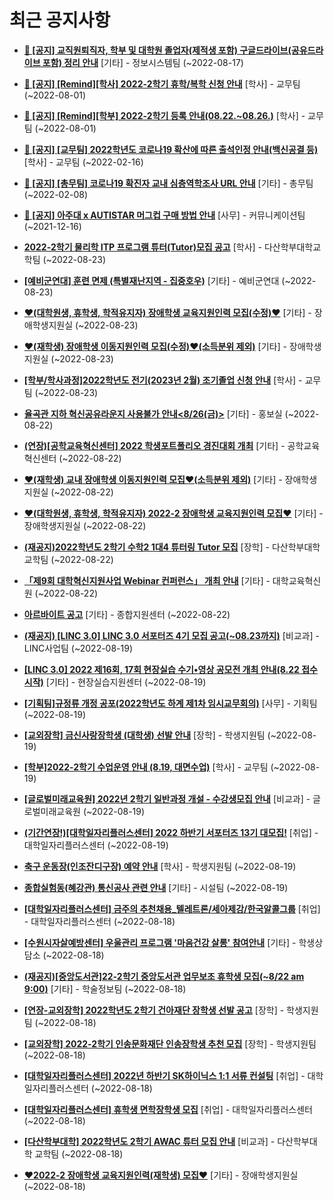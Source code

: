 # 최근 공지사항

* **[📌 [공지] 교직원퇴직자, 학부 및 대학원 졸업자(제적생 포함) 구글드라이브(공유드라이브 포함) 정리 안내](http://ajou.ac.kr/kr/ajou/notice.do?mode=view&amp;articleNo=202858&amp;article.offset=0&amp;articleLimit=30)**
 [기타] - 정보시스템팀 (~2022-08-17)

* **[📌 [공지] [Remind][학사] 2022-2학기 휴학/복학 신청 안내](http://ajou.ac.kr/kr/ajou/notice.do?mode=view&amp;articleNo=202390&amp;article.offset=0&amp;articleLimit=30)**
 [학사] - 교무팀 (~2022-08-01)

* **[📌 [공지] [Remind][학부] 2022-2학기 등록 안내(08.22.~08.26.)](http://ajou.ac.kr/kr/ajou/notice.do?mode=view&amp;articleNo=202388&amp;article.offset=0&amp;articleLimit=30)**
 [학사] - 교무팀 (~2022-08-01)

* **[📌 [공지] [교무팀] 2022학년도 코로나19 확산에 따른 출석인정 안내(백신공결 등)](http://ajou.ac.kr/kr/ajou/notice.do?mode=view&amp;articleNo=180913&amp;article.offset=0&amp;articleLimit=30)**
 [학사] - 교무팀 (~2022-02-16)

* **[📌 [공지] [총무팀] 코로나19 확진자 교내 심층역학조사 URL 안내](http://ajou.ac.kr/kr/ajou/notice.do?mode=view&amp;articleNo=180493&amp;article.offset=0&amp;articleLimit=30)**
 [기타] - 총무팀 (~2022-02-08)

* **[📌 [공지] 아주대 x AUTISTAR 머그컵 구매 방법 안내](http://ajou.ac.kr/kr/ajou/notice.do?mode=view&amp;articleNo=147976&amp;article.offset=0&amp;articleLimit=30)**
 [사무] - 커뮤니케이션팀 (~2021-12-16)

* **[2022-2학기 물리학 ITP 프로그램 튜터(Tutor)모집 공고](http://ajou.ac.kr/kr/ajou/notice.do?mode=view&amp;articleNo=202984&amp;article.offset=0&amp;articleLimit=30)**
 [학사] - 다산학부대학교학팀 (~2022-08-23)

* **[[예비군연대] 훈련 면제 (특별재난지역 - 집중호우)](http://ajou.ac.kr/kr/ajou/notice.do?mode=view&amp;articleNo=202983&amp;article.offset=0&amp;articleLimit=30)**
 [기타] - 예비군연대 (~2022-08-23)

* **[♥(대학원생, 휴학생, 학적유지자) 장애학생 교육지원인력 모집(수정)♥](http://ajou.ac.kr/kr/ajou/notice.do?mode=view&amp;articleNo=202979&amp;article.offset=0&amp;articleLimit=30)**
 [기타] - 장애학생지원실 (~2022-08-23)

* **[♥(재학생) 장애학생 이동지원인력 모집(수정)♥(소득분위 제외)](http://ajou.ac.kr/kr/ajou/notice.do?mode=view&amp;articleNo=202976&amp;article.offset=0&amp;articleLimit=30)**
 [기타] - 장애학생지원실 (~2022-08-23)

* **[[학부/학사과정]2022학년도 전기(2023년 2월) 조기졸업 신청 안내](http://ajou.ac.kr/kr/ajou/notice.do?mode=view&amp;articleNo=202975&amp;article.offset=0&amp;articleLimit=30)**
 [학사] - 교무팀 (~2022-08-23)

* **[율곡관 지하 혁신공유라운지 사용불가 안내&lt;8/26(금)&gt;](http://ajou.ac.kr/kr/ajou/notice.do?mode=view&amp;articleNo=202968&amp;article.offset=0&amp;articleLimit=30)**
 [기타] - 홍보실 (~2022-08-22)

* **[(연장)[공학교육혁신센터] 2022 학생포트폴리오 경진대회 개최](http://ajou.ac.kr/kr/ajou/notice.do?mode=view&amp;articleNo=202962&amp;article.offset=0&amp;articleLimit=30)**
 [기타] - 공학교육혁신센터 (~2022-08-22)

* **[♥(재학생) 교내 장애학생 이동지원인력 모집♥(소득분위 제외)](http://ajou.ac.kr/kr/ajou/notice.do?mode=view&amp;articleNo=202959&amp;article.offset=0&amp;articleLimit=30)**
 [기타] - 장애학생지원실 (~2022-08-22)

* **[♥(대학원생, 휴학생, 학적유지자) 2022-2 장애학생 교육지원인력 모집♥](http://ajou.ac.kr/kr/ajou/notice.do?mode=view&amp;articleNo=202955&amp;article.offset=0&amp;articleLimit=30)**
 [기타] - 장애학생지원실 (~2022-08-22)

* **[(재공지)2022학년도 2학기 수학2 1대4 튜터링 Tutor 모집](http://ajou.ac.kr/kr/ajou/notice.do?mode=view&amp;articleNo=202947&amp;article.offset=0&amp;articleLimit=30)**
 [장학] - 다산학부대학교학팀 (~2022-08-22)

* **[「제9회 대학혁신지원사업 Webinar 컨퍼런스」 개최 안내](http://ajou.ac.kr/kr/ajou/notice.do?mode=view&amp;articleNo=202939&amp;article.offset=0&amp;articleLimit=30)**
 [기타] - 대학교육혁신원 (~2022-08-22)

* **[아르바이트 공고](http://ajou.ac.kr/kr/ajou/notice.do?mode=view&amp;articleNo=202937&amp;article.offset=0&amp;articleLimit=30)**
 [기타] - 종합지원센터 (~2022-08-22)

* **[(재공지) [LINC 3.0] LINC 3.0 서포터즈 4기 모집 공고(~08.23까지)](http://ajou.ac.kr/kr/ajou/notice.do?mode=view&amp;articleNo=202928&amp;article.offset=0&amp;articleLimit=30)**
 [비교과] - LINC사업팀 (~2022-08-19)

* **[[LINC 3.0] 2022 제16회, 17회 현장실습 수기•영상 공모전 개최 안내(8.22 접수시작)](http://ajou.ac.kr/kr/ajou/notice.do?mode=view&amp;articleNo=202926&amp;article.offset=0&amp;articleLimit=30)**
 [기타] - 현장실습지원센터 (~2022-08-19)

* **[[기획팀]규정류 개정 공포(2022학년도 하계 제1차 임시교무회의)](http://ajou.ac.kr/kr/ajou/notice.do?mode=view&amp;articleNo=202921&amp;article.offset=0&amp;articleLimit=30)**
 [사무] - 기획팀 (~2022-08-19)

* **[[교외장학] 금신사랑장학생 (대학생) 선발 안내](http://ajou.ac.kr/kr/ajou/notice.do?mode=view&amp;articleNo=202920&amp;article.offset=0&amp;articleLimit=30)**
 [장학] - 학생지원팀 (~2022-08-19)

* **[[학부]2022-2학기 수업운영 안내 (8.19, 대면수업)](http://ajou.ac.kr/kr/ajou/notice.do?mode=view&amp;articleNo=202913&amp;article.offset=0&amp;articleLimit=30)**
 [학사] - 교무팀 (~2022-08-19)

* **[[글로벌미래교육원] 2022년 2학기 일반과정 개설 - 수강생모집 안내](http://ajou.ac.kr/kr/ajou/notice.do?mode=view&amp;articleNo=202912&amp;article.offset=0&amp;articleLimit=30)**
 [비교과] - 글로벌미래교육원 (~2022-08-19)

* **[(기간연장!)[대학일자리플러스센터] 2022 하반기 서포터즈 13기 대모집!](http://ajou.ac.kr/kr/ajou/notice.do?mode=view&amp;articleNo=202911&amp;article.offset=0&amp;articleLimit=30)**
 [취업] - 대학일자리플러스센터 (~2022-08-19)

* **[축구 운동장(인조잔디구장) 예약 안내](http://ajou.ac.kr/kr/ajou/notice.do?mode=view&amp;articleNo=202908&amp;article.offset=0&amp;articleLimit=30)**
 [학사] - 학생지원팀 (~2022-08-19)

* **[종합실험동(혜강관) 통신공사 관련 안내](http://ajou.ac.kr/kr/ajou/notice.do?mode=view&amp;articleNo=202902&amp;article.offset=0&amp;articleLimit=30)**
 [기타] - 시설팀 (~2022-08-19)

* **[[대학일자리플러스센터] 금주의 추천채용_텔레트론/세아제강/한국알콜그룹](http://ajou.ac.kr/kr/ajou/notice.do?mode=view&amp;articleNo=202898&amp;article.offset=0&amp;articleLimit=30)**
 [취업] - 대학일자리플러스센터 (~2022-08-18)

* **[[수원시자살예방센터] 우울관리 프로그램 &#x27;마음건강 살롱&#x27; 참여안내](http://ajou.ac.kr/kr/ajou/notice.do?mode=view&amp;articleNo=202895&amp;article.offset=0&amp;articleLimit=30)**
 [기타] - 학생상담소 (~2022-08-18)

* **[(재공지)[중앙도서관]22-2학기 중앙도서관 업무보조 휴학생 모집(~8/22 am 9:00)](http://ajou.ac.kr/kr/ajou/notice.do?mode=view&amp;articleNo=202893&amp;article.offset=0&amp;articleLimit=30)**
 [기타] - 학술정보팀 (~2022-08-18)

* **[[연장-교외장학] 2022학년도 2학기 건아재단 장학생 선발 공고](http://ajou.ac.kr/kr/ajou/notice.do?mode=view&amp;articleNo=202889&amp;article.offset=0&amp;articleLimit=30)**
 [장학] - 학생지원팀 (~2022-08-18)

* **[[교외장학] 2022-2학기 인송문화재단 인송장학생 추천 모집](http://ajou.ac.kr/kr/ajou/notice.do?mode=view&amp;articleNo=202888&amp;article.offset=0&amp;articleLimit=30)**
 [장학] - 학생지원팀 (~2022-08-18)

* **[[대학일자리플러스센터] 2022년 하반기 SK하이닉스 1:1 서류 컨설팅](http://ajou.ac.kr/kr/ajou/notice.do?mode=view&amp;articleNo=202887&amp;article.offset=0&amp;articleLimit=30)**
 [취업] - 대학일자리플러스센터 (~2022-08-18)

* **[[대학일자리플러스센터] 휴학생 면학장학생 모집](http://ajou.ac.kr/kr/ajou/notice.do?mode=view&amp;articleNo=202886&amp;article.offset=0&amp;articleLimit=30)**
 [취업] - 대학일자리플러스센터 (~2022-08-18)

* **[[다산학부대학] 2022학년도 2학기 AWAC 튜터 모집 안내](http://ajou.ac.kr/kr/ajou/notice.do?mode=view&amp;articleNo=202885&amp;article.offset=0&amp;articleLimit=30)**
 [비교과] - 다산학부대학 교학팀 (~2022-08-18)

* **[♥2022-2 장애학생 교육지원인력(재학생) 모집♥](http://ajou.ac.kr/kr/ajou/notice.do?mode=view&amp;articleNo=202877&amp;article.offset=0&amp;articleLimit=30)**
 [기타] - 장애학생지원실 (~2022-08-18)

